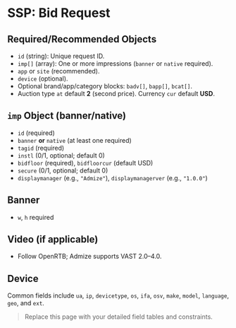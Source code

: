 # SSP: Bid Request

## Required/Recommended Objects
- `id` (string): Unique request ID.
- `imp[]` (array): One or more impressions (`banner` or `native` required).
- `app` or `site` (recommended).
- `device` (optional).
- Optional brand/app/category blocks: `badv[]`, `bapp[]`, `bcat[]`.
- Auction type `at` default **2** (second price). Currency `cur` default **USD**.

## `imp` Object (banner/native)
- `id` (required)
- `banner` **or** `native` (at least one required)
- `tagid` (required)
- `instl` (0/1, optional; default 0)
- `bidfloor` (required), `bidfloorcur` (default USD)
- `secure` (0/1, optional; default 0)
- `displaymanager` (e.g., `"Admize"`), `displaymanagerver` (e.g., `"1.0.0"`)

## Banner
- `w`, `h` required

## Video (if applicable)
- Follow OpenRTB; Admize supports VAST 2.0–4.0.

## Device
Common fields include `ua`, `ip`, `devicetype`, `os`, `ifa`, `osv`, `make`, `model`, `language`, `geo`, and `ext`.

> Replace this page with your detailed field tables and constraints.
